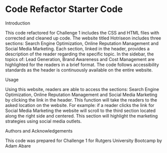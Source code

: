 # Code Refactor Starter Code

Introduction

This code refactored for Challenge 1 includes the CSS and HTML files with corrected and cleaned up code. The website titled Hotriseon includes three sections: Search Engine Optimization, Online Reputation Management and Social Media Marketing. Each section, linked in the header, provides a description of the reader regarding the specific topic. In the sidebar, the topics of: Lead Generation, Brand Awareness and Cost Management are highlighted for the readers in a brief format. The code follows accessibility standards as the header is continuously available on the entire website.

Usage 

Using this website, readers are able to access the sections: Search Engine Optimization, Online Reputation Management and Social Media Marketing by clicking the link in the header. This function will take the readers to the asked location on the website. For example: if a reader clicks the link for Social Media Marketing the website will scroll to the third section located along the right side and centered. This section will highlight the marketing strategies using social media outlets.

Authors and Acknowledgements

This code was prepared for Challenge 1 for Rutgers University Bootcamp by Adam Abare
